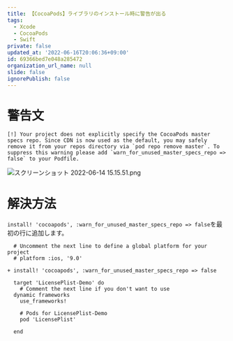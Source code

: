 ```yaml
---
title: 【CocoaPods】ライブラリのインストール時に警告が出る
tags:
  - Xcode
  - CocoaPods
  - Swift
private: false
updated_at: '2022-06-16T20:06:36+09:00'
id: 69366bed7e048a285472
organization_url_name: null
slide: false
ignorePublish: false
---
```


# 警告文
```
[!] Your project does not explicitly specify the CocoaPods master specs repo. Since CDN is now used as the default, you may safely remove it from your repos directory via `pod repo remove master`. To suppress this warning please add `warn_for_unused_master_specs_repo => false` to your Podfile.
```
![スクリーンショット 2022-06-14 15.15.51.png](https://qiita-image-store.s3.ap-northeast-1.amazonaws.com/0/1745371/bf57a63c-2a20-dd3f-f766-75cefa4644a8.png)


# 解決方法
`install! 'cocoapods', :warn_for_unused_master_specs_repo => false`を最初の行に追加します。
```diff_ruby
  # Uncomment the next line to define a global platform for your project
  # platform :ios, '9.0'

+ install! 'cocoapods', :warn_for_unused_master_specs_repo => false

  target 'LicensePlist-Demo' do
    # Comment the next line if you don't want to use 
  dynamic frameworks
    use_frameworks!

    # Pods for LicensePlist-Demo
    pod 'LicensePlist'

  end
```
